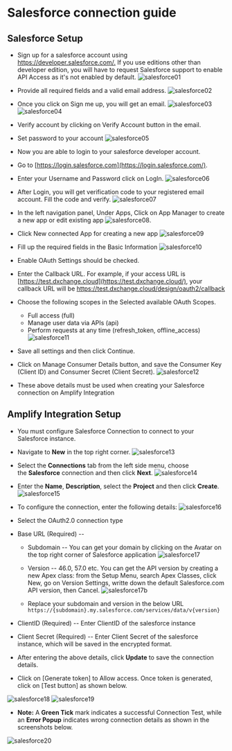 # Salesforce connection guide

## Salesforce Setup

- Sign up for a salesforce account using <https://developer.salesforce.com/.> If you use editions other than developer edition, you will have to request Salesforce support to enable API Access as it's not enabled by default.
  ![salesforce01](salesforce-connection/salesforce01.png)

- Provide all required fields and a valid email address.
  ![salesforce02](salesforce-connection/salesforce02.png)

- Once you click on Sign me up, you will get an email.
  ![salesforce03](salesforce-connection/salesforce03.png)
  ![salesforce04](salesforce-connection/salesforce04.png)

- Verify account by clicking on Verify Account button in the email.

- Set password to your account
  ![salesforce05](salesforce-connection/salesforce05.png)

- Now you are able to login to your salesforce developer account.

- Go to [https://login.salesforce.com](https://login.salesforce.com/).

- Enter your Username and Password click on LogIn.
  ![salesforce06](salesforce-connection/salesforce06.png)

- After Login, you will get verification code to your registered email account. Fill the code and verify.
  ![salesforce07](salesforce-connection/salesforce07.png)

- In the left navigation panel, Under Apps, Click on App Manager to create a new app or edit existing app
  ![salesforce08](salesforce-connection/salesforce08.png).

- Click New connected App for creating a new app
  ![salesforce09](salesforce-connection/salesforce09.png)

- Fill up the required fields in the Basic Information
  ![salesforce10](salesforce-connection/salesforce10.png)

- Enable OAuth Settings should be checked.

- Enter the Callback URL. For example, if your access URL is [https://test.dxchange.cloud](https://test.dxchange.cloud/), your callback URL will be    <https://test.dxchange.cloud/design/oauth2/callback>

- Choose the following scopes in the Selected available OAuth Scopes.
  - Full access (full)
  - Manage user data via APIs (api)
  - Perform requests at any time (refresh_token, offline_access)
![salesforce11](salesforce-connection/salesforce11.png)

- Save all settings and then click Continue.

- Click on Manage Consumer Details button, and save the Consumer Key (Client ID) and Consumer Secret (Client Secret).
  ![salesforce12](salesforce-connection/salesforce12.png)

- These above details must be used when creating your Salesforce connection on Amplify Integration

## Amplify Integration Setup

- You must configure Salesforce Connection to connect to your Salesforce instance.

- Navigate to **New** in the top right corner.
![salesforce13](salesforce-connection/salesforce13.png)

- Select the **Connections** tab from the left side menu, choose the **Salesforce** connection and then click **Next**.
![salesforce14](salesforce-connection/salesforce14.png)

- Enter the **Name**, **Description**, select the **Project** and then click **Create**.
![salesforce15](salesforce-connection/salesforce15.png)

- To configure the connection, enter the following details:
![salesforce16](salesforce-connection/salesforce16.png)

- Select the OAuth2.0 connection type

- Base URL (Required) --

  - Subdomain -- You can get your domain by clicking on the Avatar on the top right corner of Salesforce application
    ![salesforce17](salesforce-connection/salesforce17.png)

  - Version -- 46.0, 57.0 etc.  You can get the API version by creating a new Apex class: from the Setup Menu, search Apex Classes, click New, go on Version Settings, writte down the default Salesforce.com API version, then Cancel.
    ![salesforce17b](salesforce-connection/salesforce17b.png)

  - Replace your subdomain and version in the below URL
    `https://{subdomain}.my.salesforce.com/services/data/v{version}`

- ClientID (Required) -- Enter ClientID of the salesforce instance

- Client Secret (Required) -- Enter Client Secret of the salesforce instance, which will be saved in the encrypted format.

- After entering the above details, click **Update** to save the connection details.

- Click on [Generate token] to Allow access. Once token is generated, click on [Test button] as shown below.

![salesforce18](salesforce-connection/salesforce18.png)
![salesforce19](salesforce-connection/salesforce19.png)

- **Note:** A **Green Tick** mark indicates a successful Connection
    Test, while an **Error Popup** indicates wrong connection details as
    shown in the screenshots below. 

![salesforce20](salesforce-connection/salesforce20.png)
